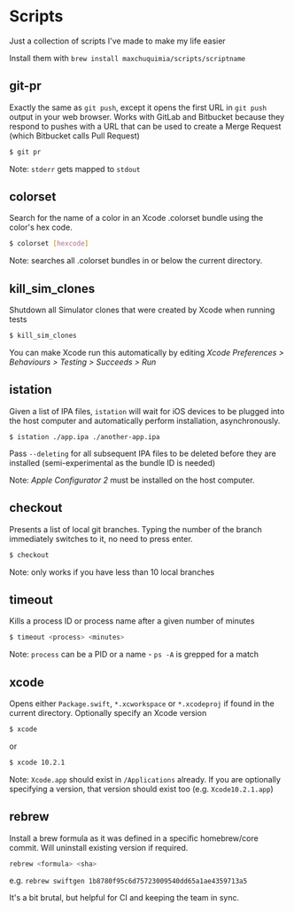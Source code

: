 # Scripts
Just a collection of scripts I've made to make my life easier

Install them with `brew install maxchuquimia/scripts/scriptname`

## git-pr

Exactly the same as `git push`, except it opens the first URL in `git push` output in your web browser.
Works with GitLab and Bitbucket because they respond to pushes with a URL that can be used to create a Merge Request (which Bitbucket calls Pull Request)

```sh
$ git pr
```

Note: `stderr` gets mapped to `stdout`

## colorset

Search for the name of a color in an Xcode .colorset bundle using the color's hex code.

```sh
$ colorset [hexcode]
```

Note: searches all .colorset bundles in or below the current directory.

## kill_sim_clones

Shutdown all Simulator clones that were created by Xcode when running tests

```sh
$ kill_sim_clones
```

You can make Xcode run this automatically by editing _Xcode Preferences > Behaviours > Testing > Succeeds > Run_

## istation
Given a list of IPA files, `istation` will wait for iOS devices to be plugged into the host computer and automatically perform installation, asynchronously.

```
$ istation ./app.ipa ./another-app.ipa
```

Pass `--deleting` for all subsequent IPA files to be deleted before they are installed (semi-experimental as the bundle ID is needed)

Note: _Apple Configurator 2_ must be installed on the host computer.

## checkout

Presents a list of local git branches. Typing the number of the branch immediately switches to it, no need to press enter.

```sh
$ checkout
```

Note: only works if you have less than 10 local branches

## timeout

Kills a process ID or process name after a given number of minutes

```sh
$ timeout <process> <minutes>
```

Note: `process` can be a PID or a name - `ps -A` is grepped for a match

## xcode
Opens either `Package.swift`, `*.xcworkspace` or `*.xcodeproj` if found in the current directory. Optionally specify an Xcode version

```sh
$ xcode
```

or

```sh
$ xcode 10.2.1
```

Note: `Xcode.app` should exist in `/Applications` already. If you are optionally specifying a version, that version should exist too (e.g. `Xcode10.2.1.app`)

## rebrew

Install a brew formula as it was defined in a specific homebrew/core commit. Will uninstall existing version if required.

```sh
rebrew <formula> <sha>
```
e.g. `rebrew swiftgen 1b8780f95c6d75723009540dd65a1ae4359713a5`

It's a bit brutal, but helpful for CI and keeping the team in sync.
